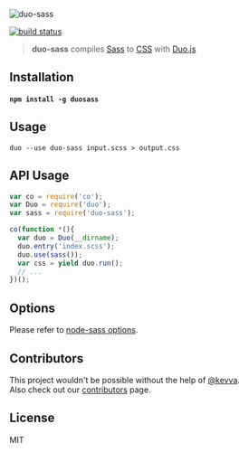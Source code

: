 ![duo-sass](https://i.cloudup.com/nNMvpUip5c-2000x2000.png)

[![build status][travis-image]][travis-url]

[travis-image]: https://img.shields.io/travis/stephenway/duo-sass.svg?style=flat
[travis-url]: https://travis-ci.org/stephenway/duo-sass

> **duo-sass** compiles [Sass](http://sass-lang.com/) to [CSS](http://www.w3.org/Style/CSS/Overview.en.html) with [Duo.js](http://duojs.org/)

## Installation

#### `npm install -g duosass` 

## Usage

``` shell
duo --use duo-sass input.scss > output.css
```

## API Usage

``` js
var co = require('co');
var Duo = require('duo');
var sass = require('duo-sass');

co(function *(){
  var duo = Duo(__dirname);
  duo.entry('index.scss');
  duo.use(sass());
  var css = yield duo.run();
  // ...
})();
```

## Options

Please refer to [node-sass options](https://github.com/sass/node-sass#usage).

## Contributors

This project wouldn't be possible without the help of [@kevva](https://github.com/kevva).<br>
Also check out our [contributors](https://github.com/stephenway/duo-sass/graphs/contributors) page.

## License

MIT
